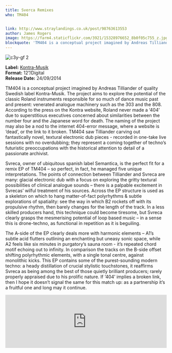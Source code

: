 ```yaml
---
title: Sverca Remixes
who: TM404


link: http://www.straylandings.co.uk/post/98763613553
author: James Rogers
image: https://farm4.staticflickr.com/3921/15328976652_8b0f05c755_z.jpg
blockquote: 'TM404 is a conceptual project imagined by Andreas Tilliander of quality Swedish label Kontra-Musik. The project aims to explore the potential of the classic Roland instruments responsible for so much of dance music past and present: venerated analogue machinery such as the 303 and the 808. According to the press on the Kontra website, Roland never made a ‘404’ due to superstitious executives concerned about similarities between the number four and the Japanese word for death. The naming of the project may also be a nod to the internet 404-error message, where a website is ‘dead’, or the link to it broken.'
---
```


![c3y-gf 2](https://farm4.staticflickr.com/3837/15209850000_125dcb89a3_t.jpg)

**Label:** [Kontra-Musik](http://www.kontra-musik.com/)
<br>**Format:** 12”/Digital
<br>**Release Date:** 24/09/2014

TM404 is a conceptual project imagined by Andreas Tilliander of quality Swedish label Kontra-Musik. The project aims to explore the potential of the classic Roland instruments responsible for so much of dance music past and present: venerated analogue machinery such as the 303 and the 808. According to the press on the Kontra website, Roland never made a ‘404’ due to superstitious executives concerned about similarities between the number four and the Japanese word for death. The naming of the project may also be a nod to the internet 404-error message, where a website is ‘dead’, or the link to it broken. TM404 saw Tilliander carving out fantastically novel, textural electronic dub pieces - recorded in one-take live sessions with no overdubbing; they represent a coming together of techno’s futuristic preoccupations with the historical attention to detail of a passionate archivist. 

Svreca, owner of ubiquitous spanish label Semantica, is the perfect fit for a remix EP of TM404 – so perfect, in fact, he managed five unique interpretations. The points of connection between Tilliander and Svreca are many: glacial electronic dub with a focus on exploring the gritty textural possibilities of clinical analogue sounds – there is a palpable excitement in Svrecas’ wilful treatment of his sources. Across the EP structure is used as a skeleton on which to hang matter-of-fact polyrhythms & subtle explorations of spatiality: see the way in which B2 rockets off with its propulsive rhythm, then barely changes for the length of the track. In a less skilled producers hand, this technique could become tiresome, but Svreca clearly grasps the mesmerising potential of loop based music – in a sense this is drone-techno, as functional in repetition as it is beguiling. 

The A-side of the EP clearly deals more with harmonic elements – A1’s subtle acid flutters outlining an enchanting but uneasy sonic space, while A2 feels like six minutes in purgatory’s sauna room - it’s repeated chord motif echoing out to infinity. In comparison the tracks on the B-side offset shifting polyrhythmic elements, with a single tonal centre, against monolithic kicks. This EP contains some of the purest-sounding modern techno: a heady distillation of crucial stylistic touchstones, it reaffirms Svreca as being among the best of those quietly brilliant producers; rarely properly appraised due to his prolific nature. If ‘404’ implies a broken link, then I hope it doesn’t signal the same for this match up: as a partnership it’s a fruitful one and long may it continue.

<iframe src="https://w.soundcloud.com/player/?url=https%3A//api.soundcloud.com/tracks/163403737&amp;color=ff5500&amp;auto_play=false&amp;hide_related=false&amp;show_comments=true&amp;show_user=true&amp;show_reposts=false" width="100%" height="166" frameborder="no"></iframe>